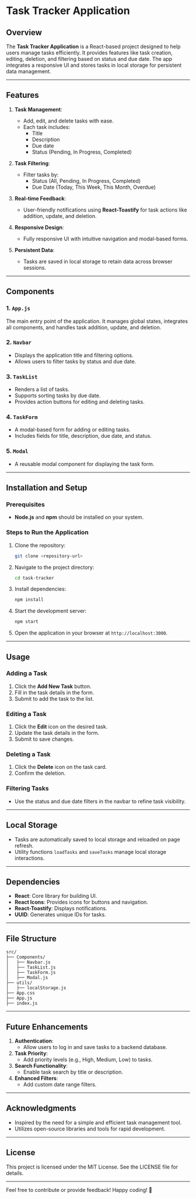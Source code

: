 # Task Tracker Application

## Overview
The **Task Tracker Application** is a React-based project designed to help users manage tasks efficiently. It provides features like task creation, editing, deletion, and filtering based on status and due date. The app integrates a responsive UI and stores tasks in local storage for persistent data management.

---

## Features
1. **Task Management**:
   - Add, edit, and delete tasks with ease.
   - Each task includes:
     - Title
     - Description
     - Due date
     - Status (Pending, In Progress, Completed)

2. **Task Filtering**:
   - Filter tasks by:
     - Status (All, Pending, In Progress, Completed)
     - Due Date (Today, This Week, This Month, Overdue)

3. **Real-time Feedback**:
   - User-friendly notifications using **React-Toastify** for task actions like addition, update, and deletion.

4. **Responsive Design**:
   - Fully responsive UI with intuitive navigation and modal-based forms.

5. **Persistent Data**:
   - Tasks are saved in local storage to retain data across browser sessions.

---

## Components

### 1. `App.js`
The main entry point of the application. It manages global states, integrates all components, and handles task addition, update, and deletion.

### 2. `Navbar`
- Displays the application title and filtering options.
- Allows users to filter tasks by status and due date.

### 3. `TaskList`
- Renders a list of tasks.
- Supports sorting tasks by due date.
- Provides action buttons for editing and deleting tasks.

### 4. `TaskForm`
- A modal-based form for adding or editing tasks.
- Includes fields for title, description, due date, and status.

### 5. `Modal`
- A reusable modal component for displaying the task form.

---

## Installation and Setup

### Prerequisites
- **Node.js** and **npm** should be installed on your system.

### Steps to Run the Application
1. Clone the repository:
   ```bash
   git clone <repository-url>
   ```
2. Navigate to the project directory:
   ```bash
   cd task-tracker
   ```
3. Install dependencies:
   ```bash
   npm install
   ```
4. Start the development server:
   ```bash
   npm start
   ```
5. Open the application in your browser at `http://localhost:3000`.

---

## Usage

### Adding a Task
1. Click the **Add New Task** button.
2. Fill in the task details in the form.
3. Submit to add the task to the list.

### Editing a Task
1. Click the **Edit** icon on the desired task.
2. Update the task details in the form.
3. Submit to save changes.

### Deleting a Task
1. Click the **Delete** icon on the task card.
2. Confirm the deletion.

### Filtering Tasks
- Use the status and due date filters in the navbar to refine task visibility.

---

## Local Storage
- Tasks are automatically saved to local storage and reloaded on page refresh.
- Utility functions `loadTasks` and `saveTasks` manage local storage interactions.

---

## Dependencies
- **React**: Core library for building UI.
- **React Icons**: Provides icons for buttons and navigation.
- **React-Toastify**: Displays notifications.
- **UUID**: Generates unique IDs for tasks.

---

## File Structure
```
src/
├── Components/
│   ├── Navbar.js
│   ├── TaskList.js
│   ├── TaskForm.js
│   ├── Modal.js
├── utils/
│   ├── localStorage.js
├── App.css
├── App.js
├── index.js
```

---

## Future Enhancements
1. **Authentication**:
   - Allow users to log in and save tasks to a backend database.
2. **Task Priority**:
   - Add priority levels (e.g., High, Medium, Low) to tasks.
3. **Search Functionality**:
   - Enable task search by title or description.
4. **Enhanced Filters**:
   - Add custom date range filters.

---

## Acknowledgments
- Inspired by the need for a simple and efficient task management tool.
- Utilizes open-source libraries and tools for rapid development.

---

## License
This project is licensed under the MIT License. See the LICENSE file for details.

---

Feel free to contribute or provide feedback! Happy coding! 🚀